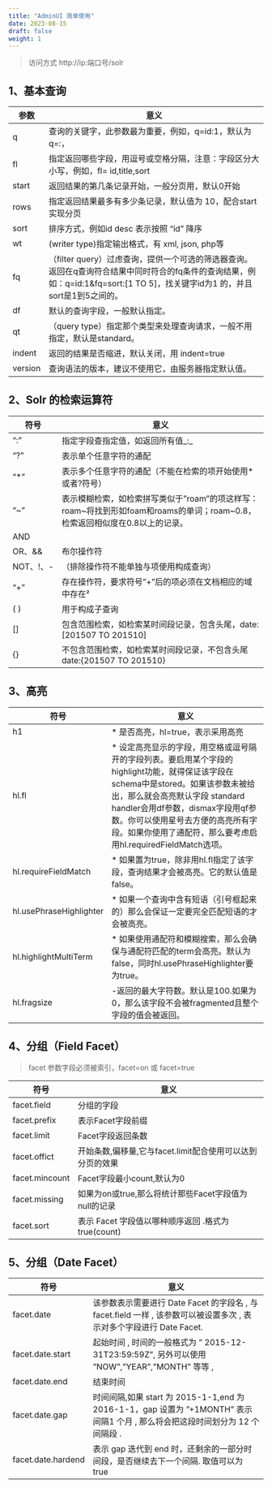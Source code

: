 ```yaml
---
title: "AdminUI 简单使用"
date: 2023-08-15
draft: false
weight: 1
---
```


> 访问方式 http://ip:端口号/solr 

## 1、基本查询

| 参数 | 意义 |
| --- | --- |
| q | 查询的关键字，此参数最为重要，例如，q=id:1，默认为q=_:_， |
| fl | 指定返回哪些字段，用逗号或空格分隔，注意：字段区分大小写，例如，fl= id,title,sort |
| start | 返回结果的第几条记录开始，一般分页用，默认0开始 |
| rows | 指定返回结果最多有多少条记录，默认值为 10，配合start实现分页 |
| sort | 排序方式，例如id desc 表示按照 “id” 降序 |
| wt | (writer type)指定输出格式，有 xml, json, php等 |
| fq | （filter query）过虑查询，提供一个可选的筛选器查询。返回在q查询符合结果中同时符合的fq条件的查询结果，例如：q=id:1&fq=sort:[1 TO 5]，找关键字id为1 的，并且sort是1到5之间的。 |
| df | 默认的查询字段，一般默认指定。 |
| qt | （query type）指定那个类型来处理查询请求，一般不用指定，默认是standard。 |
| indent | 返回的结果是否缩进，默认关闭，用 indent=true |
| version | 查询语法的版本，建议不使用它，由服务器指定默认值。 |


## 2、Solr 的检索运算符

| 符号 | 意义 |
| --- | --- |
| “:” | 指定字段查指定值，如返回所有值_:_ |
| “?” | 表示单个任意字符的通配 |
| “*” | 表示多个任意字符的通配（不能在检索的项开始使用*或者?符号） |
| “~” | 表示模糊检索，如检索拼写类似于”roam”的项这样写：roam~将找到形如foam和roams的单词；roam~0.8，检索返回相似度在0.8以上的记录。 |
| AND || | 布尔操作符 |
| OR、&& | 布尔操作符 |
| NOT、!、- | （排除操作符不能单独与项使用构成查询） |
| “+” | 存在操作符，要求符号”+”后的项必须在文档相应的域中存在² |
| ( ) | 用于构成子查询 |
| [] | 包含范围检索，如检索某时间段记录，包含头尾，date:[201507 TO 201510] |
| {} | 不包含范围检索，如检索某时间段记录，不包含头尾date:{201507 TO 201510} |

## 3、高亮

| 符号 | 意义 |
| --- | --- |
| h1 | *   是否高亮，hl=true，表示采用高亮|
| hl.fl | *   设定高亮显示的字段，用空格或逗号隔开的字段列表。要启用某个字段的highlight功能，就得保证该字段在schema中是stored。如果该参数未被给出，那么就会高亮默认字段 standard handler会用df参数，dismax字段用qf参数。你可以使用星号去方便的高亮所有字段。如果你使用了通配符，那么要考虑启用hl.requiredFieldMatch选项。|
| hl.requireFieldMatch | *   如果置为true，除非用hl.fl指定了该字段，查询结果才会被高亮。它的默认值是false。|
| hl.usePhraseHighlighter | *   如果一个查询中含有短语（引号框起来的）那么会保证一定要完全匹配短语的才会被高亮。|
| hl.highlightMultiTerm | *   如果使用通配符和模糊搜索，那么会确保与通配符匹配的term会高亮。默认为false，同时hl.usePhraseHighlighter要为true。|
| hl.fragsize | -返回的最大字符数。默认是100.如果为0，那么该字段不会被fragmented且整个字段的值会被返回。 |

## 4、分组（Field Facet）

> facet 参数字段必须被索引，facet=on 或 facet=true

| 符号 | 意义 |
| --- | --- |
| facet.field | 分组的字段 |
| facet.prefix | 表示Facet字段前缀 |
| facet.limit | Facet字段返回条数 |
| facet.offict | 开始条数,偏移量,它与facet.limit配合使用可以达到分页的效果 |
| facet.mincount | Facet字段最小count,默认为0 |
| facet.missing | 如果为on或true,那么将统计那些Facet字段值为null的记录 |
| facet.sort | 表示 Facet 字段值以哪种顺序返回 .格式为 true(count)|false(index,lex)，true(count) 表示按照 count 值从大到小排列，false(index,lex) 表示按照字段值的自然顺序 (字母 , 数字的顺序 ) 排列 . 默认情况下为 true(count) |



## 5、分组（Date Facet）


| 符号 | 意义 |
| --- | --- |
| facet.date | 该参数表示需要进行 Date Facet 的字段名 , 与 facet.field 一样 , 该参数可以被设置多次 , 表示对多个字段进行 Date Facet. |
| facet.date.start | 起始时间 , 时间的一般格式为 ” 2015-12-31T23:59:59Z”, 另外可以使用 ”NOW”,”YEAR”,”MONTH” 等等 , |
| facet.date.end | 结束时间 |
| facet.date.gap | 时间间隔,如果 start 为 2015-1-1,end 为 2016-1-1，gap 设置为 ”+1MONTH” 表示间隔1 个月 , 那么将会把这段时间划分为 12 个间隔段 . |
| facet.date.hardend | 表示 gap 迭代到 end 时，还剩余的一部分时间段，是否继续去下一个间隔. 取值可以为 true |



